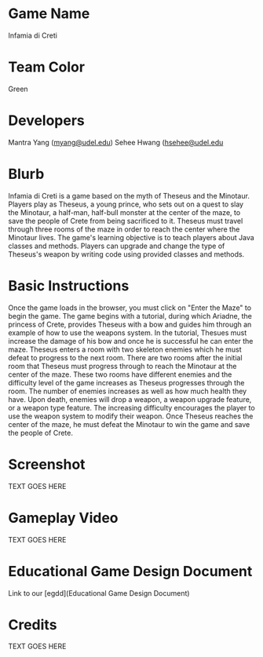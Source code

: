 # Game Name

Infamia di Creti

# Team Color

Green

# Developers

Mantra Yang (myang@udel.edu)
Sehee Hwang (hsehee@udel.edu

# Blurb

Infamia di Creti is a game based on the myth of Theseus and the Minotaur. Players play as Theseus, a young prince, who sets out on a quest to slay the Minotaur, a half-man, half-bull monster at the center of the maze, to save the people of Crete from being sacrificed to it. Theseus must travel through three rooms of the maze in order to reach the center where the Minotaur lives. The game's learning objective is to teach players about Java classes and methods. Players can upgrade and change the type of Theseus's weapon by writing code using provided classes and methods. 

# Basic Instructions

Once the game loads in the browser, you must click on "Enter the Maze" to begin the game. The game begins with a tutorial, during which Ariadne, the princess of Crete, provides Theseus with a bow and guides him through an example of how to use the weapons system. In the tutorial, Thesues must increase the damage of his bow and once he is successful he can enter the maze. Theseus enters a room with two skeleton enemies which he must defeat to progress to the next room. There are two rooms after the initial room that Theseus must progress through to reach the Minotaur at the center of the maze. These two rooms have different enemies and the difficulty level of the game increases as Theseus progresses through the room. The number of enemies increases as well as how much health they have. Upon death, enemies will drop a weapon, a weapon upgrade feature, or a weapon type feature. The increasing difficulty encourages the player to use the weapon system to modify their weapon. Once Theseus reaches the center of the maze, he must defeat the Minotaur to win the game and save the people of Crete.

# Screenshot

TEXT GOES HERE

# Gameplay Video

TEXT GOES HERE

# Educational Game Design Document

Link to our [egdd](Educational Game Design Document)

# Credits

TEXT GOES HERE
